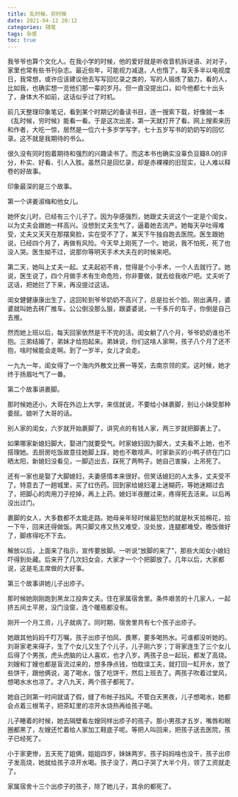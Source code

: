 ```yaml
---
title: 乱时候，穷时候
date: 2021-04-12 20:12
categories: 随笔
tags: 杂感
toc: true
---
```


我爷爷也算个文化人。在我小学的时候，他的爱好就是听收音机拆谜语、对对子，家里也常有些书刊杂志。最近些年，可能视力减退，人也惰了，每天多半以电视度日，我常想，或许应该建议他去写写回忆录之类的，写的人锻炼了脑力，看的人，比如我，也确实想一览他们那一辈的岁月。但一直没提出口，如今他都七十出头了，身体大不如前，这话似乎过了时机。

前几天整理印象笔记，看到某个时期记的备读书目，逐一搜索下载，好像就一本《乱时候，穷时候》能看一看。于是这次出差，第一天就打开了看。网上搜索来历和作者，大吃一惊，居然是一位六十多岁学写字，七十五岁写书的奶奶写的回忆录。这不就是我期待的书么。

很久没有同时抱着期待和强烈的兴趣读书了。而这本书也确实没辜负豆瓣8.0的评分，朴实、好看、引人入胜。虽然只是回忆录，却是赤裸裸的旧现实，让人难以释卷的好故事。

印象最深的是三个故事。

第一个讲姜淑梅和他女儿。

她怀女儿时，已经有三个儿子了。因为孕感强烈，她跟丈夫说这个一定是个闺女，以为丈夫会跟她一样高兴。没想到丈夫生气了，逼着她去流产。她每天孕吐得难受，丈夫又天天在那摆臭脸，实在受不了了，某天下午独自跑去医院。医生跟她说，已经四个月了，再做有风险。今天早上刚死了一个。她说，我不怕死，死了也没人哭。医生拗不过，说那你等明天手术大夫在的时候来吧。

第二天，她叫上丈夫一起。丈夫起初不肯，觉得是个小手术，一个人去就行了。她说，医生说了，四个月做手术有生命危险，你非要做，就去给我收尸吧。丈夫听了这话，把她拦了下来，再没提过这话。

闺女健健康康出生了，这回轮到爷爷奶奶不高兴了，总是拉长个脸。刚出满月，婆婆就叫她去砖厂推车。公公倒没那么狠，跟婆婆说，一千多斤的车子，你倒是自己去推。

然而她上班以后，每天回家依然是干不完的活。闺女躺了八个月，爷爷奶奶谁也不抱。三弟结婚了，弟妹才给抱起来。弟妹说，你们这啥人家啊，孩子八个月了还不抱，啥时候能会走啊。到了一岁半，女儿才会走。

一九九一年，闺女得了一个海内外散文比赛一等奖，去南京领的奖。这时候，她才终于扬眉吐气了一番。

第二个故事讲裹脚。

那时候她还小，大哥在外边上大学，来信就说，不要给小妹裹脚，别让小妹受那种委屈。娘听了大哥的话。

别人家的闺女，六岁就开始裹脚了，讲究点的有钱人家，两三岁就把脚裹上了。

如果哪家新媳妇脚大，娶进门就要受气。时家媳妇因为脚大，丈夫看不上她，也不搭理她。去厨房吃饭故意往她脚上踩，她也不敢吱声。时家新买的小鸭子挤在门口晒太阳，新媳妇没看见，一脚迈出去，踩死了两鸭子。她自己害臊，上吊死了。

还有一家也是娶了大脚媳妇，夫妻感情本来很好。但笑话媳妇的人太多，丈夫受不了。特意去了一趟城里，买了红伤药。回到家给媳妇灌上迷糊药，等她迷糊过去了，把脚心的肉用刀子挖掉，再上上药。媳妇半夜醒过来，疼得死去活来。以后再没出过门。

裹脚的女人，大多数都不太能走路。她母亲年轻时候最犯愁的就是秋天拾棉花，拾一下午，回来还得做饭。两只脚又疼又热又难受，没处放，连腿都难受。晚饭做好了，脚疼得吃不下去。

解放以后，上面来了指示，宣传要放脚。一听说“放脚的来了”，那些大闺女小媳妇吓得到处藏。后来开了几次妇女会，大家才一个个把脚放了。几年以后，大家都说，这是毛主席做的大好事。

第三个故事讲她儿子出疹子。

那时候她刚刚跑到黑龙江投奔丈夫。住在家属宿舍里。条件艰苦的十几家人，一起挤五间土平房，没门没窗，连个暖瓶都没有。

刚开一个月工资，儿子就病了。同时期，宿舍里共有七个孩子出疹子。

她跟其他妈妈千叮万嘱，孩子出疹子怕风、畏寒，要多喝热水。可谁都没听她的。刘哥家老来得子，生了个女儿又生了个儿子，儿子刚六岁；丁哥家连生了三个女儿后得了个男孩，虎头虎脑的让人喜欢，也才八岁。两孩子总一起玩，都发了高烧。刘嫂和丁嫂也都是盲流过来的，想多挣点钱，怕耽误工夫，就打回一缸开水，放了些饼干，跟他俩说，渴了喝水，饿了吃饼干，然后上班去了。两孩子吹着过堂风，想喝水水也凉了。才八九天，两个孩子都死了。

她自己则第一时间就请了假，缝了布帐子挡风。不管白天黑夜，儿子想喝水，她都会点着三根苇子，把茶缸里的凉开水烧热再给孩子喝。

儿子睡着的时候，她去隔壁看左嫂同样出疹子的孩子。那小男孩才五岁，嘴唇和眼圈都黑了，左嫂还忙着给人家加工鞋底子呢。等把人叫回来，把孩子送去医院，孩子已经死了。

小于家更惨，五天死了姐俩，姐姐四岁，妹妹两岁。孩子妈妈啥也没干，孩子出疹子发高烧，她就给孩子凉开水喝。孩子没了，两口子哭了大半个月，领了工资就走了。

家属宿舍十三个出疹子的孩子，除了她儿子，其余的都死了。